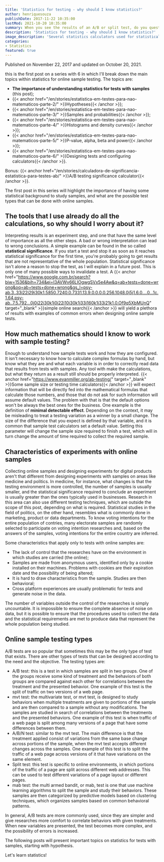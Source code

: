 ```yaml
---
title: 'Statistics for testing - why should I know statistics?'
author: henriquesouza
publishDate: 2017-11-22 10:35:00
lastMod: 2021-10-20 10:35:00
summary: When you see the results of an A/B or split test, do you question the results that you get or accept them without hesitation? If you don\'t question them, you should.
description: 'Statistics for testing - why should I know statistics?'
image_description: 'Several statistics calculators used for statistical inferences.'
categories:
- Statistics
featured: true
---
```


Published on November 22, 2017 and updated on October 20, 2021.

this is the first post on a series with 6 in which I'll break down the main topics within statistics for online sample testing. The topics are:

- **The importance of understanding statistics for tests with samples** (this post);
- {{< anchor href="/en/stories/estatistica-em-testes-para-nao-matematicos-parte-2/" >}}Hypotheses{{< /anchor >}};
- {{< anchor href="/en/stories/estatistica-em-testes-para-nao-matematicos-parte-3/" >}}Samples and probabilities{{< /anchor >}};
- {{< anchor href="/en/stories/estatistica-em-testes-para-nao-matematicos-parte-4/" >}}Histograms and density curves{{< /anchor >}};
- {{< anchor href="/en/stories/estatistica-em-testes-para-nao-matematicos-parte-5/" >}}P-value, alpha, beta and power{{< /anchor >}};
- {{< anchor href="/en/stories/estatistica-em-testes-para-nao-matematicos-parte-6/" >}}Designing tests and configuring calculators{{< /anchor >}}.

Bonus: {{< anchor href="/en/stories/calculadora-de-significancia-estatistica-para-testes-ab/" >}}A/B testing significance calculator{{< /anchor >}}.

The first post in this series will highlight the importance of having some statistical background to study samples, and what are the possible test types that can be done with online samples.

## The tools that I use already do all the calculations, so why should I worry about it?

Interpreting results is an experiment step, and one that have the same level of importance as all the other steps. A bad or wrong interpretation can lead to wrong conclusions. A simple example can be found in the so called **statistical significance**. If you start a test and stop it as soon as it reaches statistical significance for the first time, you're probably going to get results that are not representative of the whole population. Statistical significance isn't alone a reason to stop the test, as I will explain in a future post. This is only one of many possible ways to invalidate a test. A {{< anchor href="https://www.google.com.br/search?biw=1536&bih=734&ei=I3AVWv66LIOgwgSVx5e4Aw&q=ab+tests+done+wrong&oq=ab+tests+done+wrong&gs_l=psy-ab.3..33i22i29i30k1.5850.7240.0.7331.13.9.0.0.0.0.256.1048.0j5j1.6.0....0...1c.1.64.psy-ab..7.5.792...0j0i22i30k1j0i22i10i30k1j33i160k1j33i21k1.0.Of9q5XbMUnQ" target="_blank" >}}simple online search{{< /anchor >}} will yield a plethora of results with examples of common errors when designing online sample tests.

## How much mathematics should I know to work with sample testing?

Enough to understand how sample tests work and how they are configured. It isn't necessary to know how to calculate complex formulas by hand, but know what they are and what each variable is in order to correctly read data that results from tests with samples. Any tool with make the calculations, but what they return as a result still should be properly interpreted. {{< anchor href="https://www.evanmiller.org/ab-testing/" target="_blank" >}}Some sample size or testing time calculators{{< /anchor >}} will expect information that will be directly fed into the mathematical formulas that calculate those numbers, and those that do not ask for such information will assume default values. The problem with that is that the default options won't be always the best ones for the business. One example is the definition of **minimal detectable effect**. Depending on the context, it may be misleading to treat a testing variation as a winner by a small change. The size of the difference that you expect is defined by that variable, and it is common that sample test calculators set a default value. Setting this parameter will change the sample size required to finish a test, which will in turn change the amount of time required to collect the required sample.

## Characteristics of experiments with online samples

Collecting online samples and designing experiments for digital products aren't that different from designing experiments with samples on areas like medicine and politics. In medicine, for instance, what changes is that the testing environment is more controlled, the number of samples is usually smaller, and the statistical significance required to conclude an experiment is usually greater than the ones typically used in businesses. Research in this area can also use different testing techniques, which are outside the scope of this post, depending on what is required. Statistical studies in the field of politics, on the other hand, resembles what is commonly done in marketing, product or data departments. To know voting intentions for the entire population of contries, many electorate samples are randomly selected to participate on voting intention researches and, based on the answers of the samples, voting intentions for the entire country are inferred.

Some characteristics that apply only to tests with online samples are:
- The lack of control that the researches have on the environment in which studies are carried (the online);
- Samples are made from anonymous users, identified only by a cookie installed on their machines. Problems with cookies are their expiration date and the possibility of being altered;
- It is hard to draw characteristics from the sample. Studies are then behavioral;
- Cross platform experiences are usually problematic for tests and generate noise in the data.

The number of variables outside the control of the researches is simply uncountable. It is impossible to ensure the complete absence of noise on data, but it is possible to ensure that the procedures used to collect the data and the statistical requirements are met to produce data that represent the whole population being studied.

## Online sample testing types

A/B tests are so popular that sometimes this may be the only type of test that exists. There are other types of tests that can be designed according to the need and the objective. The testing types are:

- A/B test: this is a test in which samples are split in two groups. One of the groups receive some kind of treatment and the behaviors of both groups are compared against each other for correlations between the treatment and the presented behavior. One example of this test is the split of traffic on two versions of a web page.
- mvt test: the multivariate test, or mvt test, is designed to study behaviors when multiple treatments are given to portions of the sample and are then compared to a sample without any modifications. The samples are studied in search of correlations between the treatments and the presented behaviors. One example of this test is when traffic of a web page is split among many versions of a page that have some differences between them.
- A/B/N test: similar to the mvt test. The main difference is that the treatment applied consist of variations from the same base change across portions of the sample, when the mvt test accepts different changes across the samples. One example of this test is to split the traffic of a web page across versions of it that have variations on the same element.
- Split test: this test is specific to online environments, in which portions of the traffic of a page are split across different web addresses. This can be used to test different variations of a page layout or different pages.
- mab test: the multi armed bandit, or mab, test is one that use machine learning algorithms to split the sample and study their behaviors. These samples are then categorized by predictive models based on clustering techniques, which organizes samples based on common behavioral patterns.

In general, A/B tests are more commonly used, since they are simpler and give researches more comfort to correlate behaviors with given treatments. When new variables are presented, the test becomes more complex, and the possibility of errors is increased.

The following posts will present important topics on statistics for tests with samples, starting with hypothesis.

Let's learn statistics!
